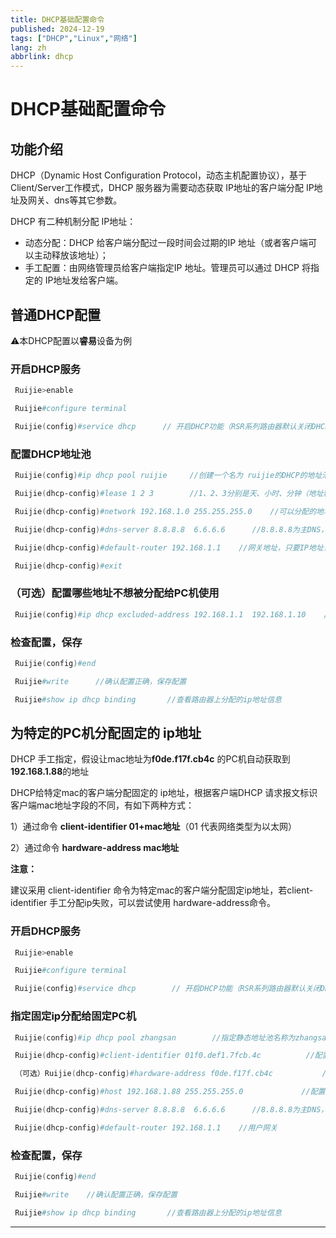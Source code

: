 ```yaml
---
title: DHCP基础配置命令
published: 2024-12-19
tags: ["DHCP","Linux","网络"]
lang: zh
abbrlink: dhcp
---
```


# DHCP基础配置命令

## 功能介绍

DHCP（Dynamic Host Configuration Protocol，动态主机配置协议），基于Client/Server工作模式，DHCP 服务器为需要动态获取 IP地址的客户端分配 IP地址及网关、dns等其它参数。

DHCP 有二种机制分配 IP地址：

- 动态分配：DHCP 给客户端分配过一段时间会过期的IP 地址（或者客户端可以主动释放该地址）；
- 手工配置：由网络管理员给客户端指定IP 地址。管理员可以通过 DHCP 将指定的 IP地址发给客户端。

## 普通DHCP配置

⚠️本DHCP配置以**睿易**设备为例

###  开启DHCP服务

```powershell
 Ruijie>enable

 Ruijie#configure terminal

 Ruijie(config)#service dhcp      // 开启DHCP功能（RSR系列路由器默认关闭DHCP服务，这个命令必须开启）
```

###  配置DHCP地址池

```powershell
 Ruijie(config)#ip dhcp pool ruijie     //创建一个名为 ruijie的DHCP的地址池

 Ruijie(dhcp-config)#lease 1 2 3        //1、2、3分别是天、小时、分钟（地址释放时间默认为24小时）

 Ruijie(dhcp-config)#network 192.168.1.0 255.255.255.0    //可以分配的地址范围 192.168.1.1~ 192.168.1.254

 Ruijie(dhcp-config)#dns-server 8.8.8.8  6.6.6.6      //8.8.8.8为主DNS，6.6.6.6为备用DNS

 Ruijie(dhcp-config)#default-router 192.168.1.1    //网关地址，只要IP地址，不用填写掩码

 Ruijie(dhcp-config)#exit
```

###  （可选）配置哪些地址不想被分配给PC机使用

```powershell
 Ruijie(config)#ip dhcp excluded-address 192.168.1.1  192.168.1.10    //192.168.1.1~192.168.1.10 不被DHCP分配
```

###  检查配置，保存

```powershell
 Ruijie(config)#end

 Ruijie#write      //确认配置正确，保存配置

 Ruijie#show ip dhcp binding       //查看路由器上分配的ip地址信息
```

## 为特定的PC机分配固定的 ip地址

DHCP 手工指定，假设让mac地址为**f0de.f17f.cb4c** 的PC机自动获取到**192.168.1.88**的地址

DHCP给特定mac的客户端分配固定的 ip地址，根据客户端DHCP 请求报文标识客户端mac地址字段的不同，有如下两种方式：

1）通过命令  **client-identifier  01+mac地址**（01 代表网络类型为以太网）

2）通过命令  **hardware-address   mac地址**

**注意：**

建议采用 client-identifier 命令为特定mac的客户端分配固定ip地址，若client-identifier 手工分配ip失败，可以尝试使用 hardware-address命令。

### 开启DHCP服务

```powershell
 Ruijie>enable

 Ruijie#configure terminal

 Ruijie(config)#service dhcp        // 开启DHCP功能（RSR系列路由器默认关闭DHCP服务，这个命令必须开启）
```

###  指定固定ip分配给固定PC机

```powershell
 Ruijie(config)#ip dhcp pool zhangsan        //指定静态地址池名称为zhangsan

 Ruijie(dhcp-config)#client-identifier 01f0.def1.7fcb.4c          //配置客户端的mac（建议采用这种方式）

 （可选）Ruijie(dhcp-config)#hardware-address f0de.f17f.cb4c           //配置客户端的mac（当client-identifier动态手工ip失败时，可以尝试此命令）

 Ruijie(dhcp-config)#host 192.168.1.88 255.255.255.0             //配置要固定分配的ip及掩码

 Ruijie(dhcp-config)#dns-server 8.8.8.8  6.6.6.6      //8.8.8.8为主DNS，6.6.6.6为备用DNS

 Ruijie(dhcp-config)#default-router 192.168.1.1    //用户网关
```

###  检查配置，保存

```powershell
 Ruijie(config)#end

 Ruijie#write    //确认配置正确，保存配置

 Ruijie#show ip dhcp binding       //查看路由器上分配的ip地址信息
```

------
